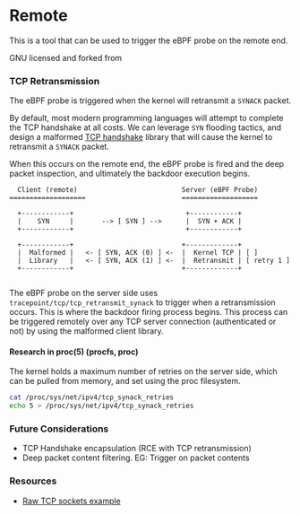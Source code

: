 # Remote

This is a tool that can be used to trigger the eBPF probe on the remote end.

GNU licensed and forked from [](https://github.com/MaxXor/raw-sockets-example/blob/master/rawsockets.c)

### TCP Retransmission 

The eBPF probe is triggered when the kernel will retransmit a `SYNACK` packet. 

By default, most modern programming languages will attempt to complete the TCP handshake at all costs.
We can leverage `SYN` flooding tactics, and design a malformed [TCP handshake](https://www.ietf.org/rfc/rfc793.txt) library that will cause the kernel to retransmit a `SYNACK` packet. 

When this occurs on the remote end, the eBPF probe is fired and the deep packet inspection, and ultimately the backdoor execution begins.

``` 
  Client (remote)                          Server (eBPF Probe)
===================                        ===================   

  +------------+                            +------------+
  |    SYN     |       --> [ SYN ] -->      |  SYN + ACK |
  +------------+                            +------------+
  
  +------------+                           +-------------+
  |  Malformed |   <- [ SYN, ACK (0) ] <-  |  Kernel TCP | [ ]
  |  Library   |   <- [ SYN, ACK (1) ] <-  |  Retransmit | [ retry 1 ] 
  +------------+                           +-------------+               
  
```

The eBPF probe on the server side uses `tracepoint/tcp/tcp_retransmit_synack` to trigger when a retransmission occurs.
This is where the backdoor firing process begins. 
This process can be triggered remotely over any TCP server connection (authenticated or not) by using the malformed client library.

#### Research in proc(5) (procfs, proc)

The kernel holds a maximum number of retries on the server side, which can be pulled from memory, and set using the proc filesystem.

```bash 
cat /proc/sys/net/ipv4/tcp_synack_retries
echo 5 > /proc/sys/net/ipv4/tcp_synack_retries
```


### Future Considerations

 - TCP Handshake encapsulation (RCE with TCP retransmission)
 - Deep packet content filtering. EG: Trigger on packet contents

### Resources

- [Raw TCP sockets example](https://github.com/MaxXor/raw-sockets-example/blob/master/rawsockets.c)

